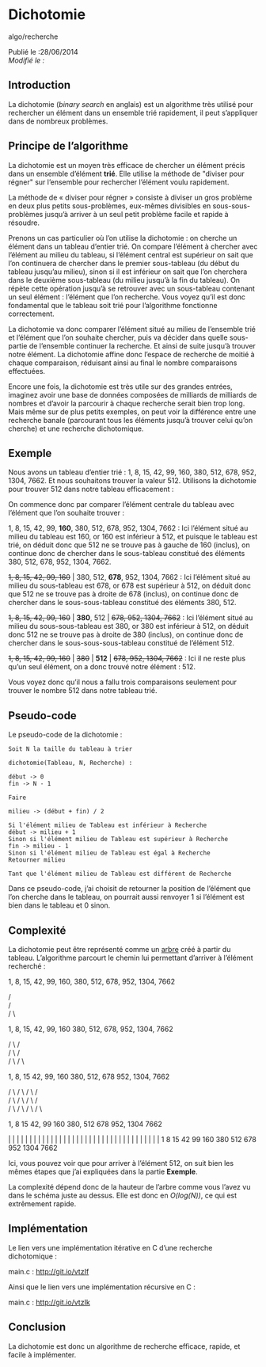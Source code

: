 Dichotomie
==========
algo/recherche

Publié le :28/06/2014  
*Modifié le :*

## Introduction

La dichotomie (*binary search* en anglais) est un algorithme très utilisé pour rechercher un élément dans un ensemble trié rapidement, il peut s’appliquer dans de nombreux problèmes.

## Principe de l’algorithme

La dichotomie est un moyen très efficace de chercher un élément précis dans un ensemble d’élément **trié**. Elle utilise la méthode de "diviser pour régner" sur l’ensemble pour rechercher l’élément voulu rapidement.

La méthode de « diviser pour régner » consiste à diviser un gros problème en deux plus petits sous-problèmes, eux-mêmes divisibles en sous-sous-problèmes jusqu’à arriver à un seul petit problème facile et rapide à résoudre.

Prenons un cas particulier où l’on utilise la dichotomie : on cherche un élément dans un tableau d’entier trié. On compare l’élément à chercher avec l’élément au milieu du tableau, si l’élément central est supérieur on sait que l’on continuera de chercher dans le premier sous-tableau (du début du tableau jusqu’au milieu), sinon si il est inférieur on sait que l’on cherchera dans le deuxième sous-tableau (du milieu jusqu’à la fin du tableau). On répète cette opération jusqu’à se retrouver avec un sous-tableau contenant un seul élément : l’élément que l’on recherche. Vous voyez qu’il est donc fondamental que le tableau soit trié pour l’algorithme fonctionne correctement.

La dichotomie va donc comparer l’élément situé au milieu de l’ensemble trié et l’élément que l’on souhaite chercher, puis va décider dans quelle sous-partie de l’ensemble continuer la recherche. Et ainsi de suite jusqu’à trouver notre élément. La dichotomie affine donc l’espace de recherche de moitié à chaque comparaison, réduisant ainsi au final le nombre comparaisons effectuées.

Encore une fois, la dichotomie est très utile sur des grandes entrées, imaginez avoir une base de données composées de milliards de milliards de nombres et d’avoir la parcourir à chaque recherche serait bien trop long. Mais même sur de plus petits exemples, on peut voir la différence entre une recherche banale (parcourant tous les éléments jusqu’à trouver celui qu’on cherche) et une recherche dichotomique.

## Exemple

Nous avons un tableau d’entier trié : 1, 8, 15, 42, 99, 160, 380, 512, 678, 952, 1304, 7662. Et nous souhaitons trouver la valeur 512. Utilisons la dichotomie pour trouver 512 dans notre tableau efficacement :

On commence donc par comparer l’élément centrale du tableau avec l’élément que l’on souhaite trouver :

1, 8, 15, 42, 99, **160**, 380, 512, 678, 952, 1304, 7662 : Ici l’élément situé au milieu du tableau est 160, or 160 est inférieur à 512, et puisque le tableau est trié, on déduit donc que 512 ne se trouve pas à gauche de 160 (inclus), on continue donc de chercher dans le sous-tableau constitué des éléments 380, 512, 678, 952, 1304, 7662.

~~1, 8, 15, 42, 99, 160~~ | 380, 512, **678**, 952, 1304, 7662 : Ici l’élément situé au milieu du sous-tableau est 678, or 678 est supérieur à 512, on déduit donc que 512 ne se trouve pas à droite de 678 (inclus), on continue donc de chercher dans le sous-sous-tableau constitué des éléments 380, 512.

~~1, 8, 15, 42, 99, 160~~ | **380**, 512 | ~~678, 952, 1304, 7662~~ : Ici l’élément situé au milieu du sous-sous-tableau est 380, or 380 est inférieur à 512, on déduit donc 512 ne se trouve pas à droite de 380 (inclus), on continue donc de chercher dans le sous-sous-sous-tableau constitué de l’élément 512.

~~1, 8, 15, 42, 99, 160~~ | ~~380~~ | **512** | ~~678, 952, 1304, 7662~~ : Ici il ne reste plus qu’un seul élément, on a donc trouvé notre élément : 512.


Vous voyez donc qu’il nous a fallu trois comparaisons seulement pour trouver le nombre 512 dans notre tableau trié.

## Pseudo-code

Le pseudo-code de la dichotomie :

```
Soit N la taille du tableau à trier

dichotomie(Tableau, N, Recherche) :

début -> 0
fin -> N - 1

Faire

milieu -> (début + fin) / 2

Si l'élément milieu de Tableau est inférieur à Recherche
début -> milieu + 1
Sinon si l'élément milieu de Tableau est supérieur à Recherche
fin -> milieu - 1
Sinon si l'élément milieu de Tableau est égal à Recherche
Retourner milieu

Tant que l'élément milieu de Tableau est différent de Recherche
```

Dans ce pseudo-code, j’ai choisit de retourner la position de l’élément que l’on cherche dans le tableau, on pourrait aussi renvoyer 1 si l’élément est bien dans le tableau et 0 sinon.

## Complexité

La dichotomie peut être représenté comme un [arbre](http://napnac.ga/algo/structure/arbre.html) créé à partir du tableau. L’algorithme parcourt le chemin lui permettant d’arriver à l’élément recherché :

1, 8, 15, 42, 99, 160, 380, 512, 678, 952, 1304, 7662

/  \
/    \
/      \

1, 8, 15, 42, 99, 160       380, 512, 678, 952, 1304, 7662

/ \                              / \
/   \                            /   \
/     \                          /     \

1, 8, 15      42, 99, 160     380, 512, 678     952, 1304, 7662

/ \             / \              / \                / \
/   \           /   \            /   \              /   \
/     \         /     \          /     \            /     \

1, 8     15    42, 99     160   380, 512   678    952, 1304   7662

|  |      |    |    |      |     |    |     |      |    |       |
|  |      |    |    |      |     |    |     |      |    |       |
|  |      |    |    |      |     |    |     |      |    |       |
1  8     15    42  99     160   380  512   678    952  1304    7662

Ici, vous pouvez voir que pour arriver à l’élément 512, on suit bien les mêmes étapes que j’ai expliquées dans la partie **Exemple**.

La complexité dépend donc de la hauteur de l’arbre comme vous l’avez vu dans le schéma juste au dessus. Elle est donc en *O(log(N))*, ce qui est extrêmement rapide.

## Implémentation

Le lien vers une implémentation itérative en C d’une recherche dichotomique  :

main.c : <http://git.io/vtzIf>

Ainsi que le lien vers une implémentation récursive en C :

main.c : <http://git.io/vtzIk>

## Conclusion

La dichotomie est donc un algorithme de recherche efficace, rapide, et facile à implémenter.
